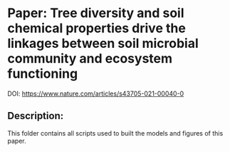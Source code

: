 # Paper: Tree diversity and soil chemical properties drive the linkages between soil microbial community and ecosystem functioning
DOI: https://www.nature.com/articles/s43705-021-00040-0

## Description: 
This folder contains all scripts used to built the models and figures of this paper. 
